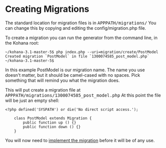 Creating Migrations
===================

The standard location for migration files is in <tt>APPPATH/migrations/</tt> You can change this by copying and editing the config/migration.php file.

To create a migration you can run the generator from the command line, in the Kohana root:

    ~/kohana-3.1-master-5$ php index.php --uri=migration/create/PostModel
    Created migration `PostModel` in file `1300074585_post_model.php`
    ~/kohana-3.1-master-5$

In this example PostModel is our migration name.  The name you use doesn't matter, but it should be camel-cased with no spaces.  Pick something that will remind you what the migration does.

This will put create a migration file at <tt>APPPATH/migrations/1300074585_post_model.php</tt>  At this point the file will be just an empty shell:

    <?php defined('SYSPATH') or die('No direct script access.');

    	class PostModel extends Migration {
    		public function up () {}
    		public function down () {}
    	}

You will now need to [implement the migration](implementing_migrations) before it will be of any use.

